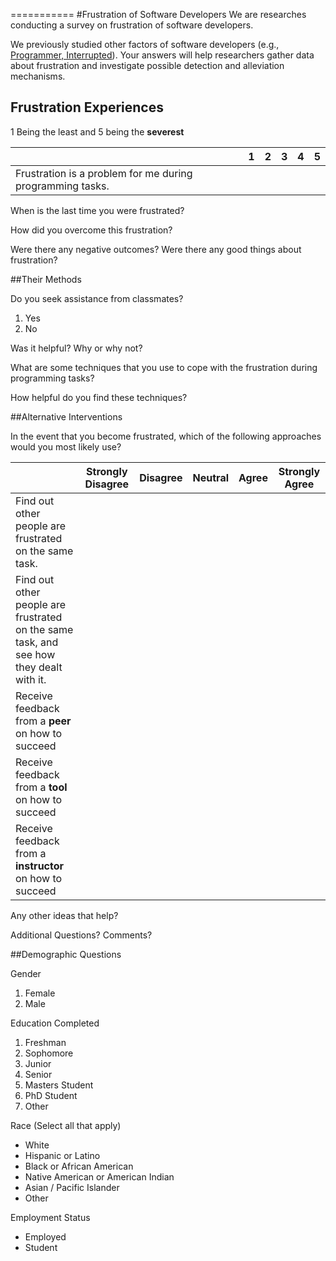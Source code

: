 
===========
#Frustration of Software Developers
We are researches conducting a survey on frustration of software developers.

We previously studied other factors of software developers (e.g., [Programmer, Interrupted](http://blog.ninlabs.com/2013/01/programmer-interrupted/)). Your answers will help researchers gather data about frustration and investigate possible detection and alleviation mechanisms.

## Frustration Experiences

1 Being the least and 5 being the **severest**

|                       | 1 | 2 | 3 | 4 | 5 |
| --------------------- | ----------- | --------- | ------ |------ | ------ |
| Frustration is a problem for me during programming tasks. | &nbsp; | &nbsp; | &nbsp; | &nbsp; | &nbsp; |


When is the last time you were frustrated?
 
How did you overcome this frustration?

Were there any negative outcomes?  Were there any good things about frustration?


##Their Methods

Do you seek assistance from classmates?
1. Yes
2. No

Was it helpful? Why or why not?

What are some techniques that you use to cope with the frustration during programming tasks?

How helpful do you find these techniques?

##Alternative Interventions

In the event that you become frustrated, which of the following approaches would you most likely use? 

|                       | Strongly Disagree | Disagree | Neutral | Agree | Strongly Agree |
| --------------------- | ----------- | --------- | ------ |------ | ------ |
| Find out other people are frustrated on the same task. |  |  |  |  |  |
| Find out other people are frustrated on the same task, and see how they dealt with it.  |  |  |  |  |  |
| Receive feedback from a **peer** on how to succeed  |  |  |  |  |  |
| Receive feedback from a **tool** on how to succeed  |  |  |  |  |  |
| Receive feedback from a **instructor** on how to succeed  |  |  |  |  |  |

Any other ideas that help?

Additional Questions? Comments?

##Demographic Questions

Gender

1. Female
2. Male

Education Completed

1. Freshman
2. Sophomore
3. Junior
4. Senior
5. Masters Student
6. PhD Student
7. Other
 
Race (Select all that apply)

* White
* Hispanic or Latino	
* Black or African American
* Native American or American Indian
* Asian / Pacific Islander
* Other

Employment Status

* Employed
* Student
